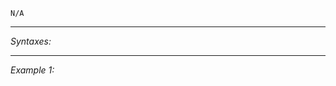 `N/A`


---
*Syntaxes:*

<!-- [] call `BIS_fnc_showRespawnMenuPositionRefresh` -->

---
*Example 1:*

<!-- 
```sqf
[] call BIS_fnc_showRespawnMenuPositionRefresh;
``` -->